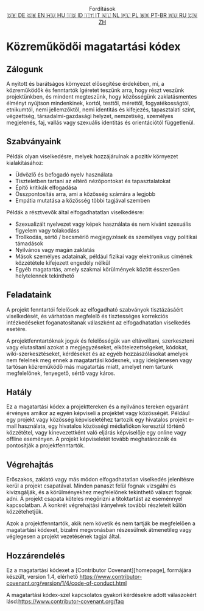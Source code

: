 <p align="center">
Fordítások <br>
<a href=https://github.com/Ciphey/Ciphey/tree/master/translations/de/CODE_OF_CONDUCT.md>🇩🇪 DE   </a>
<a href=https://github.com/Ciphey/Ciphey/tree/master/CODE_OF_CONDUCT.md>🇬🇧 EN   </a>
<a href=https://github.com/Ciphey/Ciphey/tree/master/translations/hu/CODE_OF_CONDUCT.md>🇭🇺 HU   </a>
<a href=https://github.com/Ciphey/Ciphey/tree/master/translations/id/CODE_OF_CONDUCT.md>🇮🇩 ID   </a>
<a href=https://github.com/Ciphey/Ciphey/tree/master/translations/it/CODE_OF_CONDUCT.md>🇮🇹 IT   </a>
<a href=https://github.com/Ciphey/Ciphey/tree/master/translations/nl/CODE_OF_CONDUCT.md>🇳🇱 NL   </a>
<a href=https://github.com/Ciphey/Ciphey/tree/master/translations/pl/CODE_OF_CONDUCT.md>🇵🇱 PL   </a>
<a href=https://github.com/Ciphey/Ciphey/tree/master/translations/pt-br/CODE_OF_CONDUCT.md>🇧🇷 PT-BR   </a>
<a href=https://github.com/Ciphey/Ciphey/tree/master/translations/ru/CODE_OF_CONDUCT.md>🇷🇺 RU   </a>
<a href=https://github.com/Ciphey/Ciphey/tree/master/translations/zh/CODE_OF_CONDUCT.md>🇨🇳 ZH   </a>
</p>

# Közreműködői magatartási kódex

## Zálogunk

A nyitott és barátságos környezet elősegítése érdekében, mi,
a közreműködők és fenntartók ígéretet teszünk arra, hogy részt veszünk projektünkben, és
mindent megteszünk, hogy közösségünk zaklatásmentes élményt nyújtson mindenkinek,
kortól, testtől, mérettől, fogyatékosságtól, etnikumtól, nemi jellemzőktől, nemi identitás és kifejezés,
tapasztalati szint, végzettség, társadalmi-gazdasági helyzet, nemzetiség, személyes
megjelenés, faj, vallás vagy szexuális identitás és orientációtól függetlenül.

## Szabványaink

Példák olyan viselkedésre, melyek hozzájárulnak a pozitív környezet kialakításához:

- Üdvözlő és befogadó nyelv használata
- Tiszteletben tartani az eltérő nézőpontokat és tapasztalatokat
- Építő kritikák elfogadása
- Összpontosítás arra, ami a közösség számára a legjobb
- Empátia mutatása a közösség többi tagjával szemben

Példák a résztvevők által elfogadhatatlan viselkedésre:

- Szexualizált nyelvezet vagy képek használata és nem kívánt szexuális figyelem vagy tolakodáss
- Trollkodás, sértő / becsmérlő megjegyzések és személyes vagy politikai támadások
- Nyilvános vagy magán zaklatás
- Mások személyes adatainak, például fizikai vagy elektronikus címének közzététele kifejezett engedély nélkül
- Egyéb magatartás, amely szakmai körülmények között ésszerűen helytelennek tekinthető

## Feladataink

A projekt fenntartói felelősek az elfogadható szabványok tisztázásáért
viselkedését, és várhatóan megfelelő és tisztességes korrekciós intézkedéseket foganatosítanak
válaszként az elfogadhatatlan viselkedés esetére.

A projektfenntartóknak joguk és felelősségük van eltávolítani, szerkeszteni vagy
elutasítani azokat a megjegyzéseket, elkötelezettségeket, kódokat, wiki-szerkesztéseket, kérdéseket és az egyéb hozzászólásokat amelyek nem felelnek meg ennek a magatartási kódexnek, vagy ideiglenesen vagy
tartósan közreműködő más magatartás miatt, amelyet nem tartunk megfelelőnek, fenyegető, sértő vagy káros.

## Hatály

Ez a magatartási kódex a projekttereken és a nyilvános tereken egyaránt érvényes
amikor az egyén képviseli a projektet vagy közösségét. Például
egy projekt vagy közösség képviseletéhez tartozik egy hivatalos projekt e-mail használata, egy hivatalos közösségi médiafiókon keresztül történő közzététel, vagy kinevezettként való eljárás
képviselője egy online vagy offline eseményen. A projekt képviseletét
tovább meghatározzák és pontosítják a projektfenntartók.

## Végrehajtás

Erőszakos, zaklató vagy más módon elfogadhatatlan viselkedés
jelenltésre kerül a projekt csapatával. Minden panaszt felül fognak vizsgálni és kivizsgálják, és a körülményekhez megfelelőnek tekinthető választ fognak adni. A projekt csapata
köteles megőrizni a titoktartást az eseménnyel kapcsolatban.
A konkrét végrehajtási irányelvek további részleteit külön közzétehetjük.

Azok a projektfenntartók, akik nem követik és nem tartják be megfelelően a magatartási kódexet, bizalmi megvonásban részesülnek átmenetileg vagy véglegesen a projekt vezetésének tagjai által.

## Hozzárendelés

Ez a magatartási kódexet a [Contributor Covenant][homepage], formájára készült, version 1.4,
elérhető <https://www.contributor-covenant.org/version/1/4/code-of-conduct.html>

[honlap]: https://www.contributor-covenant.org

A magatartási kódex-szel kapcsolatos gyakori kérdésekre adott válaszokért lásd:<https://www.contributor-covenant.org/faq>
